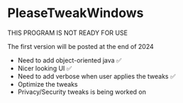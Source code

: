 # PleaseTweakWindows

THIS PROGRAM IS NOT READY FOR USE

The first version will be posted at the end of 2024

- Need to add object-oriented java ✅
- Nicer looking UI ✅
- Need to add verbose when user applies the tweaks ✅
- Optimize the tweaks
- Privacy/Security tweaks is being worked on


